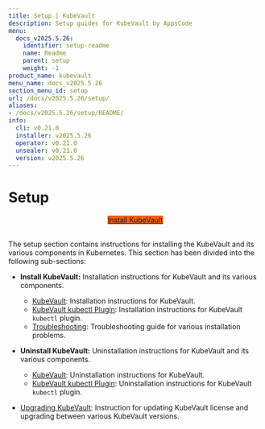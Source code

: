```yaml
---
title: Setup | KubeVault
description: Setup guides for KubeVault by AppsCode
menu:
  docs_v2025.5.26:
    identifier: setup-readme
    name: Readme
    parent: setup
    weight: -1
product_name: kubevault
menu_name: docs_v2025.5.26
section_menu_id: setup
url: /docs/v2025.5.26/setup/
aliases:
- /docs/v2025.5.26/setup/README/
info:
  cli: v0.21.0
  installer: v2025.5.26
  operator: v0.21.0
  unsealer: v0.21.0
  version: v2025.5.26
---
```


# Setup

<div style="text-align: center;">
  <a class="button is-info is-medium is-active has-text-weight-normal" href="/docs/v2025.5.26/setup/install/kubevault"  style="background:#FC6011; width: 18rem;">Install KubeVault</a>
</div>
<br>

The setup section contains instructions for installing the KubeVault and its various components in Kubernetes. This section has been divided into the following sub-sections:

- **Install KubeVault:** Installation instructions for KubeVault and its various components.
  - [KubeVault](/docs/v2025.5.26/setup/install/kubevault): Installation instructions for KubeVault.
  - [KubeVault kubectl Plugin](/docs/v2025.5.26/setup/install/kubectl_plugin): Installation instructions for KubeVault `kubectl` plugin.
  - [Troubleshooting](/docs/v2025.5.26/setup/install/troubleshoting): Troubleshooting guide for various installation problems.

- **Uninstall KubeVault:** Uninstallation instructions for KubeVault and its various components.
  - [KubeVault](/docs/v2025.5.26/setup/uninstall/kubevault): Uninstallation instructions for KubeVault.
  - [KubeVault kubectl Plugin](/docs/v2025.5.26/setup/uninstall/kubectl_plugin): Uninstallation instructions for KubeVault `kubectl` plugin.

- [Upgrading KubeVault](/docs/v2025.5.26/setup/upgrade/): Instruction for updating KubeVault license and upgrading between various KubeVault versions.
